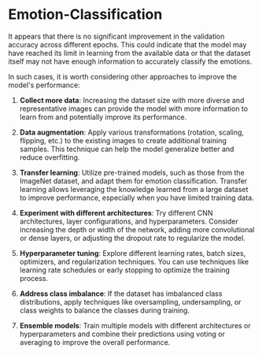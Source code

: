 # Emotion-Classification

It appears that there is no significant improvement in the validation accuracy across different epochs. This could indicate that the model may have reached its limit in learning from the available data or that the dataset itself may not have enough information to accurately classify the emotions.

In such cases, it is worth considering other approaches to improve the model's performance:

1. **Collect more data**: Increasing the dataset size with more diverse and representative images can provide the model with more information to learn from and potentially improve its performance.

2. **Data augmentation**: Apply various transformations (rotation, scaling, flipping, etc.) to the existing images to create additional training samples. This technique can help the model generalize better and reduce overfitting.

3. **Transfer learning**: Utilize pre-trained models, such as those from the ImageNet dataset, and adapt them for emotion classification. Transfer learning allows leveraging the knowledge learned from a large dataset to improve performance, especially when you have limited training data.

4. **Experiment with different architectures**: Try different CNN architectures, layer configurations, and hyperparameters. Consider increasing the depth or width of the network, adding more convolutional or dense layers, or adjusting the dropout rate to regularize the model.

5. **Hyperparameter tuning**: Explore different learning rates, batch sizes, optimizers, and regularization techniques. You can use techniques like learning rate schedules or early stopping to optimize the training process.

6. **Address class imbalance**: If the dataset has imbalanced class distributions, apply techniques like oversampling, undersampling, or class weights to balance the classes during training.

7. **Ensemble models**: Train multiple models with different architectures or hyperparameters and combine their predictions using voting or averaging to improve the overall performance.
